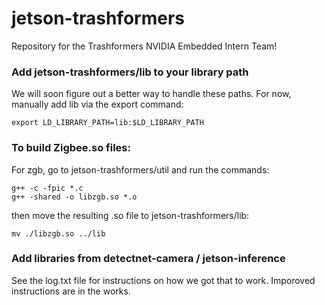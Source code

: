 # jetson-trashformers

Repository for the Trashformers NVIDIA Embedded Intern Team!


### Add jetson-trashformers/lib to your library path
We will soon figure out a better way to handle these paths. For now, manually add lib via the export command:
```
export LD_LIBRARY_PATH=lib:$LD_LIBRARY_PATH
```

### To build Zigbee.so files:

For zgb, go to jetson-trashformers/util and run the commands:
```
g++ -c -fpic *.c
g++ -shared -o libzgb.so *.o
```
then move the resulting .so file to jetson-trashformers/lib:
```
mv ./libzgb.so ../lib
```

### Add libraries from detectnet-camera / jetson-inference
See the log.txt file for instructions on how we got that to work. Imporoved instructions are in the works.


